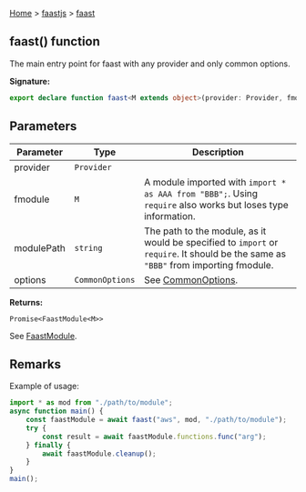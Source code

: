[Home](./index) &gt; [faastjs](./faastjs.md) &gt; [faast](./faastjs.faast.md)

## faast() function

The main entry point for faast with any provider and only common options.

<b>Signature:</b>

```typescript
export declare function faast<M extends object>(provider: Provider, fmodule: M, modulePath: string, options?: CommonOptions): Promise<FaastModule<M>>;
```

## Parameters

|  Parameter | Type | Description |
|  --- | --- | --- |
|  provider | `Provider` |  |
|  fmodule | `M` | A module imported with `import * as AAA from "BBB";`<!-- -->. Using `require` also works but loses type information. |
|  modulePath | `string` | The path to the module, as it would be specified to `import` or `require`<!-- -->. It should be the same as `"BBB"` from importing fmodule. |
|  options | `CommonOptions` | See [CommonOptions](./faastjs.commonoptions.md)<!-- -->. |

<b>Returns:</b>

`Promise<FaastModule<M>>`

See [FaastModule](./faastjs.faastmodule.md)<!-- -->.

## Remarks

Example of usage:

```typescript
import * as mod from "./path/to/module";
async function main() {
    const faastModule = await faast("aws", mod, "./path/to/module");
    try {
        const result = await faastModule.functions.func("arg");
    } finally {
        await faastModule.cleanup();
    }
}
main();

```

